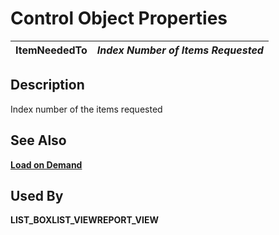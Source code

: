 # Control Object Properties

**ItemNeededTo** |  **_Index Number of Items Requested_**  
---|---  
  
## Description

Index number of the items requested

## See Also

**[Load on Demand](../control_object_properties/loadondemand.md)**

## Used By

**LIST_BOX****LIST_VIEW****REPORT_VIEW**
